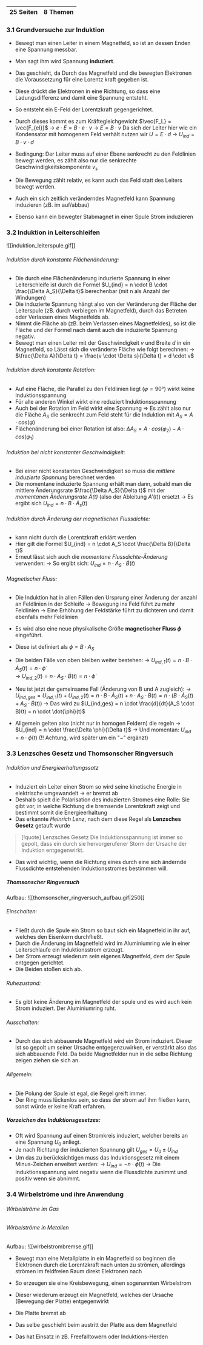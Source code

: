 
| 25 Seiten | 8 Themen |
| --------- | -------- |
### 3.1 Grundversuche zur Induktion

- Bewegt man einen Leiter in einem Magnetfeld, so ist an dessen Enden eine Spannung messbar.
- Man sagt ihm wird Spannung **induziert**.
- Das geschieht, da Durch das Magnetfeld und die bewegten Elektronen die Voraussetzung für eine Lorentz kraft gegeben ist.
- Diese drückt die Elektronen in eine Richtung, so dass eine Ladungsdifferenz und damit eine Spannung entsteht.
- So entsteht ein E-Feld der Lorentzkraft gegengerichtet.
- Durch dieses kommt es zum Kräftegleichgewicht $\vec{F_L} = \vec{F_{el}}$ 
  -> $e \cdot E = B \cdot e \cdot v$
  -> $E = B \cdot v$ 
  Da sich der Leiter hier wie ein Kondensator mit homogenem Feld verhält nutzen wir $U = E \cdot d$
  -> $U_{ind} = B \cdot v \cdot d$ 
- Bedingung: Der Leiter muss auf einer Ebene senkrecht zu den Feldlinien bewegt werden, es zählt also nur die senkrechte Geschwindigkeitskomponente $v_s$ 
- Die Bewegung zählt relativ, es kann auch das Feld statt des Leiters bewegt werden.

- Auch ein sich zeitlich veränderndes Magnetfeld kann Spannung induzieren (zB. im auf/abbau)
- Ebenso kann ein bewegter Stabmagnet in einer Spule Strom induzieren


### 3.2 Induktion in Leiterschleifen
![[induktion_leiterspule.gif]]
###### Induktion durch konstante Flächenänderung:
- Die durch eine Flächenänderung induzierte Spannung in einer Leiterschleife ist durch die Formel $U_{ind} = n \cdot B \cdot \frac{\Delta A_S}{\Delta t}$ berechenbar (mit n als Anzahl der Windungen)  
- Die induzierte Spannung hängt also von der Veränderung der Fläche der Leiterspule (zB. durch verbiegen im Magnetfeld), durch das Betreten oder Verlassen eines Magnetfelds ab.
- Nimmt die Fläche ab (zB. beim Verlassen eines Magnetfeldes), so ist die Fläche und der Formel nach damit auch die induzierte Spannung negativ.
- Bewegt man einen Leiter mit der Geschwindigkeit $v$ und Breite $d$ in ein Magnetfeld, so Lässt sich die veränderte Fläche wie folgt berechnen:
  -> $\frac{\Delta A}{\Delta t} = \frac{v \cdot \Delta s}{\Delta t} = d \cdot v$ 

###### Induktion durch konstante Rotation:
- Auf eine Fläche, die Parallel zu den Feldlinien liegt ($\varphi =90°$) wirkt keine Induktionsspannung
- Für alle anderen Winkel wirkt eine reduziert Induktionsspannung
- Auch bei der Rotation im Feld wirkt eine Spannung
 => Es zählt also nur die Fläche $A_S$ die senkrecht zum Feld steht für       die Induktion mit $A_S = A \cdot cos(\varphi)$  
- Flächenänderung bei einer Rotation ist also: $\Delta A_S = A \cdot cos(\varphi_2) - A \cdot cos(\varphi_1)$

###### Induktion bei nicht konstanter Geschwindigkeit:
- Bei einer nicht konstanten Geschwindigkeit so muss die *mittlere induzierte Spannung* berechnet werden
- Die momentane induzierte Spannung erhält man dann, sobald man die mittlere Änderungsrate $\frac{\Delta A_S}{\Delta t}$ mit der *momentanen Änderungsrate $\dot{A}(t)$* (also der Ableitung $A'(t)$) ersetzt
  -> Es ergibt sich $U_{ind} = n \cdot B \cdot \dot{A}_s(t)$   

###### Induktion durch Änderung der magnetischen Flussdichte:
- kann nicht durch die Lorentzkraft erklärt werden
- Hier gilt die Formel $U_{ind} = n \cdot A_S \cdot \frac{\Delta B}{\Delta t}$ 
- Erneut lässt sich auch die *momentane Flussdichte-Änderung* verwenden:
  -> So ergibt sich: $U_{ind} = n \cdot A_S \cdot \dot{B}(t)$

###### Magnetischer Fluss:
- Die Induktion hat in allen Fällen den Ursprung einer Änderung der anzahl an Feldlinien in der Schleife
  -> Bewegung ins Feld führt zu mehr Feldlinien
  -> Eine Erhöhung der Feldstärke führt zu dichteren und damit ebenfalls mehr Feldlinien
- Es wird also eine neue physikalische Größe **magnetischer Fluss $\phi$** eingeführt.
- Diese ist definiert als $\phi = B \cdot A_S$

- Die beiden Fälle von oben bleiben weiter bestehen:
  -> $U_{ind,1}(t) = n \cdot B \cdot \dot{A}_S(t) = n \cdot \dot{\phi}$   
  -> $U_{ind,2}(t) = n \cdot A_S \cdot \dot{B}(t) = n \cdot \dot{\phi}$   
- Neu ist jetzt der gemeinsame Fall (Änderung von B und A zugleich):
  -> $U_{ind,ges} = U_{ind,1}(t) + U_{ind,2}(t) = n \cdot B \cdot \dot{A}_S(t) + n \cdot A_S \cdot \dot{B}(t) = n \cdot (B \cdot \dot{A}_S(t) + A_S \cdot \dot{B}(t))$
  -> Das wird zu $U_{ind,ges} = n \cdot \frac{d}{dt}(A_S \cdot B)(t) = n \cdot \dot{\phi}(t)$ 

- Allgemein gelten also (nicht nur in homogen Feldern) die regeln
  -> $U_{ind} = n \cdot \frac{\Delta \phi}{\Delta t}$
  -> Und momentan: $U_{ind} = n \cdot \dot{\phi}(t)$ 
  (!! Achtung, wird später um ein "$-$" ergänzt)

### 3.3 Lenzsches Gesetz und Thomsonscher Ringversuch

###### Induktion und Energieerhaltungssatz
- Induziert ein Leiter einen Strom so wird seine kinetische Energie in elektrische umgewandelt -> er bremst ab
- Deshalb spielt die Polarisation des induzierten Stromes eine Rolle: Sie gibt vor, in welche Richtung die bremsende Lorentzkraft zeigt und bestimmt somit die Energieerhaltung
- Das erkannte *Heinrich Lenz*, nach dem diese Regel als **Lenzsches Gesetz** getauft wurde

> [!quote] Lenzsches Gesetz
> Die Induktionsspannung ist immer so gepolt, dass ein durch sie hervorgerufener Storm der Ursache der Induktion entgegenwirkt.

- Das wird wichtig, wenn die Richtung eines durch eine sich ändernde Flussdichte entstehenden Induktionsstromes bestimmen will. 

##### Thomsonscher Ringversuch
Aufbau:
![[thomsonscher_ringversuch_aufbau.gif|250]]
###### Einschalten:
- Fließt durch die Spule ein Strom so baut sich ein Magnetfeld in ihr auf, welches den Eisenkern durchfließt.
- Durch die Änderung im Magnetfeld wird im Aluminiumring wie in einer Leiterschlaufe ein Induktionsstrom erzeugt. 
- Der Strom erzeugt wiederum sein eigenes Magnetfeld, dem der Spule entgegen gerichtet.
- Die Beiden stoßen sich ab.

###### Ruhezustand:
- Es gibt keine Änderung im Magnetfeld der spule und es wird auch kein Strom induziert. Der Aluminiumring ruht.

###### Ausschalten:
- Durch das sich abbauende Magnetfeld wird ein Strom induziert. Dieser ist so gepolt um seiner Ursache entgegenzuwirken, er verstärkt also das sich abbauende Feld. Da beide Magnetfelder nun in die selbe Richtung zeigen ziehen sie sich an.

###### Allgemein:
- Die Polung der Spule ist egal, die Regel greift immer.
- Der Ring muss lückenlos sein, so dass der strom auf ihm fließen kann, sonst würde er keine Kraft erfahren. 

##### Vorzeichen des Induktionsgesetzes:
- Oft wird Spannung auf einen Stromkreis induziert, welcher bereits an eine Spannung $U_0$ anliegt. 
- Je nach Richtung der induzierten Spannung gilt $U_{ges} = U_0 \pm U_{ind}$ 
- Um das zu berücksichtigen muss das Induktionsgesetz mit einem Minus-Zeichen erweitert werden:
  -> $U_{ind} = -n \cdot \dot{\phi}(t)$
  -> Die Induktionsspannung wird negativ wenn die Flussdichte zunimmt und positiv wenn sie abnimmt.

### 3.4 Wirbelströme und ihre Anwendung

###### Wirbelströme im Gas

###### Wirbelströme in Metallen
Aufbau:
![[wirbelstrombremse.gif]]
- Bewegt man eine Metallplatte in ein Magnetfeld so beginnen die Elektronen durch die Lorentzkraft nach unten zu strömen, allerdings strömen im feldfreien Raum direkt Elektronen nach
- So erzeugen sie eine Kreisbewegung, einen sogenannten Wirbelstrom
- Dieser wiederum erzeugt ein Magnetfeld, welches der Ursache (Bewegung der Platte) entgegenwirkt
- Die Platte bremst ab
- Das selbe geschieht beim austritt der Platte aus dem Magnetfeld

- Das hat Einsatz in zB. Freefalltowern oder Induktions-Herden


